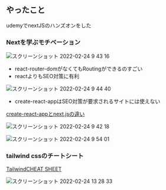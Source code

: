 ## やったこと
udemyでnextJSのハンズオンをした

### Nextを学ぶモチベーション
![スクリーンショット 2022-02-24 9 43 16](https://user-images.githubusercontent.com/78260526/155435227-376c0159-e059-40c6-bb91-45fcbb8b47d4.png)  
- react-router-domがなくてもRoutingができるのすごい
- reactよりもSEO対策に有利

![スクリーンショット 2022-02-24 9 44 40](https://user-images.githubusercontent.com/78260526/155435357-18495745-e535-4767-985b-27c198061f55.png)  
- create-react-appはSEO対策が要求されるサイトには使えない

[create-react-appとnext.jsの違い](https://nextjs.org/learn/basics/data-fetching/pre-rendering)  

![スクリーンショット 2022-02-24 9 42 18](https://user-images.githubusercontent.com/78260526/155435627-36e28f86-7d8d-42b1-8e04-426a587ac1ba.png)  

![スクリーンショット 2022-02-24 9 54 01](https://user-images.githubusercontent.com/78260526/155436248-8898b918-fccb-4f81-90f0-27d4d0b2dfc6.png)


### tailwind cssのチートシート
[TailwindCHEAT SHEET](https://nerdcave.com/tailwind-cheat-sheet)  

![スクリーンショット 2022-02-24 13 28 33](https://user-images.githubusercontent.com/78260526/155458090-2c8e7f03-e21f-46ca-bb85-b0202b64c9ce.png)






